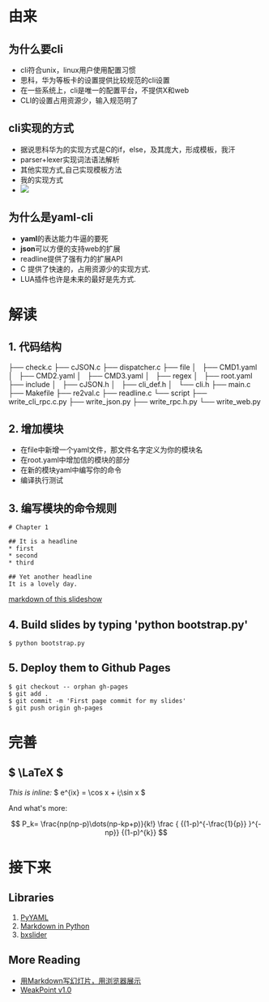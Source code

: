# 由来

## 为什么要cli

* cli符合unix，linux用户使用配置习惯 
* 思科，华为等板卡的设置提供比较规范的cli设置
* 在一些系统上，cli是唯一的配置平台，不提供X和web 
* CLI的设置占用资源少，输入规范明了



## cli实现的方式

* 据说思科华为的实现方式是C的if，else，及其庞大，形成模板，我汗
* parser+lexer实现词法语法解析
* 其他实现方式,自己实现模板方法
* 我的实现方式  
* ![](/blog/img/w/test.png)




## 为什么是yaml-cli

* **yaml**的表达能力牛逼的要死 
* **json**可以方便的支持web的扩展
* readline提供了强有力的扩展API 
* C 提供了快速的，占用资源少的实现方式.
* LUA插件也许是未来的最好是先方式.  



# 解读

## 1. 代码结构


├── check.c
├── cJSON.c
├── dispatcher.c
├── file
│   ├── CMD1.yaml
│   ├── CMD2.yaml
│   ├── CMD3.yaml
│   ├── regex
│   ├── root.yaml
├── include
│   ├── cJSON.h
│   ├── cli_def.h
│   └── cli.h
├── main.c
├── Makefile
├── re2val.c
├── readline.c
└── script
    ├── write_cli_rpc.c.py
        ├── write_json.py
            ├── write_rpc.h.py
                └── write_web.py




## 2. 增加模块 

* 在file中新增一个yaml文件，那文件名字定义为你的模块名
* 在root.yaml中增加信的模块的部分 
* 在新的模块yaml中编写你的命令
* 编译执行测试
	


## 3. 编写模块的命令规则 

	# Chapter 1
	
	## It is a headline
	* first
	* second
	* third
	
	## Yet another headline
	It is a lovely day.
	
[markdown of this slideshow](weakpoint.md)

## 4. Build slides by typing 'python bootstrap.py'

    $ python bootstrap.py
 

## 5. Deploy them to Github Pages


    $ git checkout -- orphan gh-pages
    $ git add .
    $ git commit -m 'First page commit for my slides'
    $ git push origin gh-pages



# 完善

## $ \LaTeX $

*This is inline:* $ e^{ix} = \cos x + i\;\sin x $

And what's more:


$$
P_k= \frac{np(np-p)\dots(np-kp+p)}{k!}      \frac  {  {(1-p)^{-\frac{1}{p}} }^{-np}}   {(1-p)^{k}}
$$


# 接下来


## Libraries

1. [PyYAML](http://pyyaml.org/)
2. [Markdown in Python](http://freewisdom.org/projects/python-markdown/)
3. [bxslider](http://bxslider.com/)



## More Reading

* [用Markdown写幻灯片，用浏览器展示](http://blog.chengyichao.info/2012/06/17/slideshow-in-markdown/)
* [WeakPoint v1.0](http://blog.chengyichao.info/2012/07/07/weakpoint-v1)
